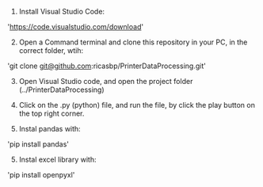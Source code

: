 1. Install Visual Studio Code:

'https://code.visualstudio.com/download'

2. Open a Command terminal and clone this repository in your PC, in the correct folder, wtih:

'git clone git@github.com:ricasbp/PrinterDataProcessing.git'

3. Open Visual Studio code, and open the project folder (../PrinterDataProcessing)

4. Click on the .py (python) file, and run the file, by click the play button on the top right corner.

5. Instal pandas with: 

'pip install pandas'

5. Instal excel library with: 

'pip install openpyxl'
